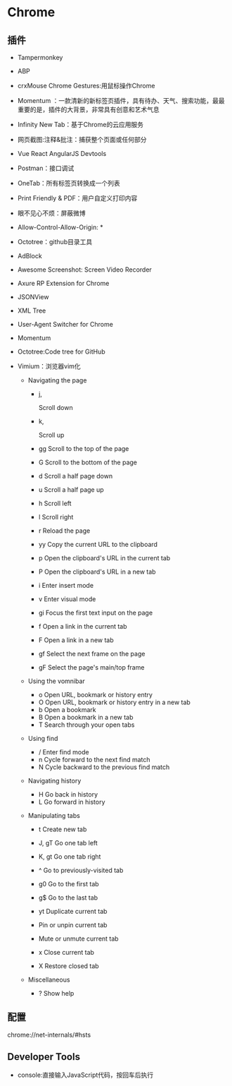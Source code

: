 # Chrome

## 插件

- Tampermonkey
- ABP
- crxMouse Chrome Gestures:用鼠标操作Chrome
- Momentum ：一款清新的新标签页插件，具有待办、天气、搜索功能，最最重要的是，插件的大背景，非常具有创意和艺术气息
- Infinity New Tab：基于Chrome的云应用服务
- 网页截图:注释&批注：捕获整个页面或任何部分
- Vue React AngularJS Devtools
- Postman：接口调试
- OneTab：所有标签页转换成一个列表
- Print Friendly & PDF：用户自定义打印内容
- 眼不见心不烦：屏蔽微博
- Allow-Control-Allow-Origin: *
- Octotree：github目录工具
- AdBlock
- Awesome Screenshot: Screen Video Recorder
- Axure RP Extension for Chrome
- JSONView
- XML Tree
- User-Agent Switcher for Chrome
- Momentum
- Octotree:Code tree for GitHub
- Vimium：浏览器vim化

  - Navigating the page

    - j,

      <c-e>    Scroll down</c-e>

    - k,

      <c-y>    Scroll up</c-y>

    - gg Scroll to the top of the page
    - G Scroll to the bottom of the page
    - d Scroll a half page down
    - u Scroll a half page up
    - h Scroll left
    - l Scroll right
    - r Reload the page
    - yy Copy the current URL to the clipboard
    - p Open the clipboard's URL in the current tab
    - P Open the clipboard's URL in a new tab
    - i Enter insert mode
    - v Enter visual mode
    - gi Focus the first text input on the page
    - f Open a link in the current tab
    - F Open a link in a new tab
    - gf Select the next frame on the page
    - gF Select the page's main/top frame

  - Using the vomnibar

    - o Open URL, bookmark or history entry
    - O Open URL, bookmark or history entry in a new tab
    - b Open a bookmark
    - B Open a bookmark in a new tab
    - T Search through your open tabs

  - Using find

    - / Enter find mode
    - n Cycle forward to the next find match
    - N Cycle backward to the previous find match

  - Navigating history

    - H Go back in history
    - L Go forward in history

  - Manipulating tabs

    - t Create new tab
    - J, gT Go one tab left
    - K, gt Go one tab right
    - ^ Go to previously-visited tab
    - g0 Go to the first tab
    - g$ Go to the last tab
    - yt Duplicate current tab
    - <a-p>        Pin or unpin current tab</a-p>

    - <a-m>        Mute or unmute current tab</a-m>

    - x Close current tab
    - X Restore closed tab

  - Miscellaneous

    - ? Show help

## 配置
chrome://net-internals/#hsts

## Developer Tools

* console:直接输入JavaScript代码，按回车后执行

